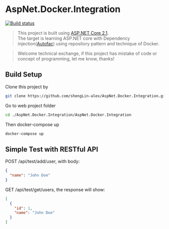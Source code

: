 # AspNet.Docker.Integration

[![Build status](https://ci.appveyor.com/api/projects/status/csr4l6bm2nq9afsg?svg=true)](https://ci.appveyor.com/project/shengLin-alex/aspnet-docker-integration)

> This project is built using [ASP.NET Core 2.1](https://docs.microsoft.com/en-us/aspnet/core/security/authentication/identity?view=aspnetcore-2.1&tabs=visual-studio).  
> The target is learning ASP.NET core with Dependency injection([Autofac](https://autofac.org/)) using repository pattern and technique of Docker.

> Welcome technical exchange, if this project has mistake of code or concept of programming, let me know, thanks!

## Build Setup

Clone this project by
``` bash
git clone https://github.com/shengLin-alex/AspNet.Docker.Integration.git
```

Go to web project folder
``` bash
cd ./AspNet.Docker.Integration/AspNet.Docker.Integration
```

Then docker-compose up

``` bash
docker-compose up
```

## Simple Test with RESTful API

POST /api/test/add/user, with body:
```json
{
  "name": "John Doe"
}
```

GET /api/test/get/users, the response will show:
```json
[
  {
    "id": 1,
    "name": "John Doe"
  }
]
```